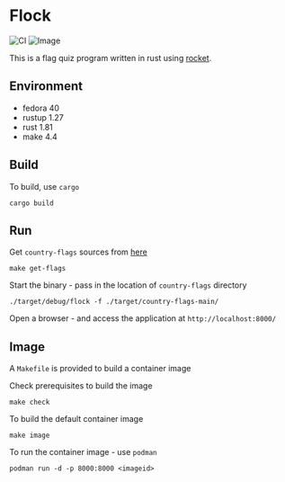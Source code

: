 # Flock

![CI](https://github.com/jostho/flock/actions/workflows/ci.yml/badge.svg)
![Image](https://github.com/jostho/flock/actions/workflows/image.yml/badge.svg)

This is a flag quiz program written in rust using [rocket](https://github.com/rwf2/Rocket).

## Environment

* fedora 40
* rustup 1.27
* rust 1.81
* make 4.4

## Build

To build, use `cargo`

    cargo build

## Run

Get `country-flags` sources from [here](https://github.com/hampusborgos/country-flags)

    make get-flags

Start the binary - pass in the location of `country-flags` directory

    ./target/debug/flock -f ./target/country-flags-main/

Open a browser - and access the application at `http://localhost:8000/`

## Image

A `Makefile` is provided to build a container image

Check prerequisites to build the image

    make check

To build the default container image

    make image

To run the container image - use `podman`

    podman run -d -p 8000:8000 <imageid>
